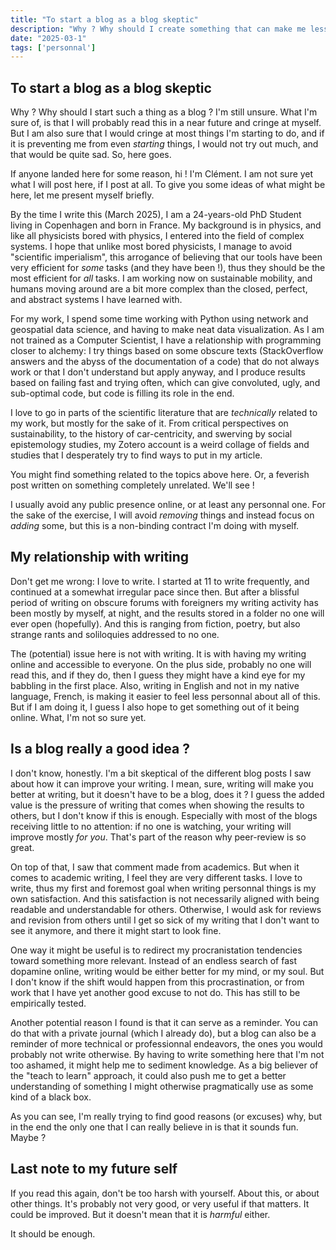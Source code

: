 ```yaml
---
title: "To start a blog as a blog skeptic"
description: "Why ? Why should I create something that can make me less productive ? I'm still unsure."
date: "2025-03-1"
tags: ['personnal']
---
```


## To start a blog as a blog skeptic

Why ? Why should I start such a thing as a blog ? I'm still unsure. What I'm sure of, is that I will probably read this in a near future and cringe at myself. But I am also sure that I would cringe at most things I'm starting to do, and if it is preventing me from even *starting* things, I would not try out much, and that would be quite sad. So, here goes.

If anyone landed here for some reason, hi ! I'm Clément. I am not sure yet what I will post here, if I post at all. To give you some ideas of what might be here, let me present myself briefly.

By the time I write this (March 2025), I am a 24-years-old PhD Student living in Copenhagen and born in France. My background is in physics, and like all physicists bored with physics, I entered into the field of complex systems. I hope that unlike most bored physicists, I manage to avoid "scientific imperialism", this arrogance of believing that our tools have been very efficient for *some* tasks (and they have been !), thus they should be the most efficient for *all* tasks. I am working now on sustainable mobility, and humans moving around are a bit more complex than the closed, perfect, and abstract systems I have learned with.

For my work, I spend some time working with Python using network and geospatial data science, and having to make neat data visualization. As I am not trained as a Computer Scientist, I have a relationship with programming closer to alchemy: I try things based on some obscure texts (StackOverflow answers and the abyss of the documentation of a code) that do not always work or that I don't understand but apply anyway, and I produce results based on failing fast and trying often, which can give convoluted, ugly, and sub-optimal code, but code is filling its role in the end.

I love to go in parts of the scientific literature that are *technically* related to my work, but mostly for the sake of it. From critical perspectives on sustainability, to the history of car-centricity, and swerving by social epistemology studies, my Zotero account is a weird collage of fields and studies that I desperately try to find ways to put in my article.

You might find something related to the topics above here. Or, a feverish post written on something completely unrelated. We'll see !

I usually avoid any public presence online, or at least any personnal one. For the sake of the exercise, I will avoid *removing* things and instead focus on *adding* some, but this is a non-binding contract I'm doing with myself.

## My relationship with writing

Don't get me wrong: I love to write. I started at 11 to write frequently, and continued at a somewhat irregular pace since then. But after a blissful period of writing on obscure forums with foreigners my writing activity has been mostly by myself, at night, and the results stored in a folder no one will ever open (hopefully). And this is ranging from fiction, poetry, but also strange rants and soliloquies addressed to no one.

The (potential) issue here is not with writing. It is with having my writing online and accessible to everyone. On the plus side, probably no one will read this, and if they do, then I guess they might have a kind eye for my babbling in the first place. Also, writing in English and not in my native language, French, is making it easier to feel less personnal about all of this. But if I am doing it, I guess I also hope to get something out of it being online. What, I'm not so sure yet.

## Is a blog really a good idea ?

I don't know, honestly. I'm a bit skeptical of the different blog posts I saw about how it can improve your writing. I mean, sure, writing will make you better at writing, but it doesn't have to be a blog, does it ? I guess the added value is the pressure of writing that comes when showing the results to others, but I don't know if this is enough. Especially with most of the blogs receiving little to no attention: if no one is watching, your writing will improve mostly *for you*. That's part of the reason why peer-review is so great.

On top of that, I saw that comment made from academics. But when it comes to academic writing, I feel they are very different tasks. I love to write, thus my first and foremost goal when writing personnal things is my own satisfaction. And this satisfaction is not necessarily aligned with being readable and understandable for others. Otherwise, I would ask for reviews and revision from others until I get so sick of my writing that I don't want to see it anymore, and there it might start to look fine.

One way it might be useful is to redirect my procranistation tendencies toward something more relevant. Instead of an endless search of fast dopamine online, writing would be either better for my mind, or my soul. But I don't know if the shift would happen from this procrastination, or from work that I have yet another good excuse to not do. This has still to be empirically tested.

Another potential reason I found is that it can serve as a reminder. You can do that with a private journal (which I already do), but a blog can also be a reminder of more technical or professionnal endeavors, the ones you would probably not write otherwise. By having to write something here that I'm not too ashamed, it might help me to sediment knowledge. As a big believer of the "teach to learn" approach, it could also push me to get a better understanding of something I might otherwise pragmatically use as some kind of a black box.

As you can see, I'm really trying to find good reasons (or excuses) why, but in the end the only one that I can really believe in is that it sounds fun. Maybe ?

## Last note to my future self

If you read this again, don't be too harsh with yourself. About this, or about other things. It's probably not very good, or very useful if that matters. It could be improved. But it doesn't mean that it is *harmful* either. 

It should be enough.

